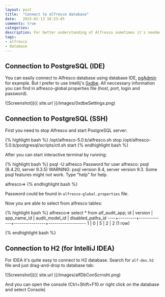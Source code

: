 ```yaml
---
layout: post
title:  "Connect to alfresco database"
date:   2015-02-13 16:23:45
comments: true
categories:
description: For better understanding of Alfresco sometimes it's needed to see Alfresco tables. Here I'm showing how to connect to Alfresco Postgre database on a server and to h2 database during development.
tags: 
- alfresco
- database
---
```


## Connection to PostgreSQL (IDE)

You can easily connect to Alfresco database using database IDE, [pgAdmin](http://www.pgadmin.org/) for example. But I prefer to use Intellij's [0xdbe](https://www.jetbrains.com/dbe/).
All neccessary information you can find in alfresco-global.properties file (host, port, login and password). 

![Screenshot]({{ site.url }}/images/0xdbeSettings.png)

## Connection to PostgreSQL (SSH)

First you need to stop Alfresco and start PostgreSQL server:

{% highlight bash %}
/opt/alfresco-5.0.b/alfresco.sh stop
/opt/alfresco-5.0.b/postgresql/scripts/ctl.sh start
{% endhighlight bash %}

After you can start interactive terminal by running:

{% highlight bash %}
psql -U alfresco
Password for user alfresco: 
psql (8.4.20, server 9.3.5)
WARNING: psql version 8.4, server version 9.3.
         Some psql features might not work.
Type "help" for help.

alfresco=> 
{% endhighlight bash %}

Password could be found in `alfresco-global.properties` file.

Now you are able to select from alfresco tables:

{% highlight bash %}
alfresco=> select * from alf_audit_app;
 id | version | app_name_id | audit_model_id | disabled_paths_id 
----+---------+-------------+----------------+-------------------
  1 |       0 |           5 |              2 |                 2
(1 row)

{% endhighlight bash %}

## Connection to H2 (for IntelliJ IDEA)

For IDEA it's quite easy to connect to H2 database. Search for `alf-dev.h2` file and just drag-and-drop to database tab:

![Screenshot]({{ site.url }}/images/alfDbConScrnsht.png)

And you can open the console (Ctrl+Shift+F10 or right click on the database and select Console)
